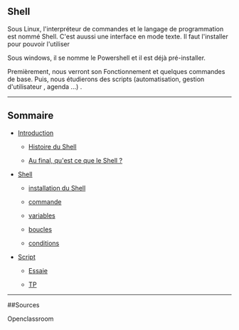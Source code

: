 ## Shell

Sous Linux, l'interpréteur de commandes et le langage de programmation est nommé Shell. C'est auussi une interface en mode texte. Il faut l'installer pour pouvoir l'utiliser

Sous windows, il se nomme le Powershell et il est déjà pré-installer.

Premièrement, nous verront son Fonctionnement et quelques commandes de base. Puis, nous étudierons des scripts (automatisation, gestion d'utilisateur , agenda ...) .

----------------------------
## Sommaire

* [Introduction](https://github.com/nsegur66/Shell/blob/main/cours/Introduction%20au%20Shell.md)
    
    * [Histoire du Shell](https://github.com/nsegur66/Shell/blob/main/cours/Introduction%20au%20Shell.md#histoire-du-shell)
    
    * [Au final, qu'est ce que le Shell ?](https://github.com/nsegur66/Shell/blob/main/cours/Introduction%20au%20Shell.md#histoire-du-shell)

    
* [Shell](https://github.com/nsegur66/Shell/blob/main/cours/shell.md)

    * [installation du Shell](https://github.com/nsegur66/Shell/blob/main/cours/Installation%20du%20Shell.md)

    * [commande](https://github.com/nsegur66/Shell/blob/main/cours/Commande.md)

    * [variables](https://github.com/nsegur66/Shell/blob/main/cours/variables.md)

    * [boucles](https://github.com/nsegur66/Shell/blob/main/cours/boucles.md)

    * [conditions](https://github.com/nsegur66/Shell/blob/main/cours/conditions.md)

* [Script]()
  
    * [Essaie]()
  
    * [TP]() 

----------------------------

##Sources

Openclassroom

